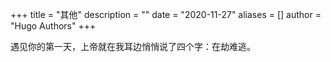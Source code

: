 +++
title = "其他"
description = ""
date = "2020-11-27"
aliases = []
author = "Hugo Authors"
+++

遇见你的第一天，上帝就在我耳边悄悄说了四个字：在劫难逃。